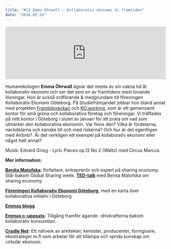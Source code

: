 ```yaml
---
title: "#13 Emma Öhrwall – Kollaborativ ekonomi är framtiden"
date: "2016-02-26"
---
```


<iframe src="https://w.soundcloud.com/player/?url=https%3A//api.soundcloud.com/tracks/248977760&amp;amp;color=001665&amp;amp;auto_play=false&amp;amp;hide_related=false&amp;show_comments=true&amp;show_user=true&amp;show_reposts=false" width="100%" height="166" frameborder="no" scrolling="no"></iframe>

Humanekologen **Emma Öhrwall** ägnar det mesta av sin vakna tid åt kollaborativ ekonomi och ser det som en av framtidens mest lovande lösningar. Hon är också ordförande & medgrundare till föreningen Kollaborativ Ekonomi Göteborg. På Studiefrämjandet jobbar hon bland annat med projekten [Framtidsveckan](http://www.studieframjandet.se/framtidsveckan) och [KO:working](https://www.facebook.com/gbgkoworking), som är ett gemensamt kontor för små gröna och kollaborativa företag och föreningar. Vi träffades på mitt kontor i Göteborg i slutet av januari för att prata om vad som utmärker den kollaborativa ekonomin. Var finns den? Vilka är fördelarna, nackdelarna och kanske till och med riskerna? Och hur är det egentligen med Airbnb?  Är det verkligen ett exempel på kollaborativ ekonomi eller något helt annat?

Musik: Edvard Grieg - Lyric Pieces op.12 No 2 (Waltz) med Circus Marcus.

**Mer information:**

**[Benita Matofska](http://www.thepeoplewhoshare.com/benita-matofska/)**: författare, entreprenör och expert på sharing economy. Står bakom Global Sharing week. **[TED-talk](https://www.youtube.com/watch?v=rsmcuz9PemE)** med Benita Matofska om sharing economy.

**[Föreningen Kollaborativ Ekonomi Göteborg](http://www.kollekogbg.se/)**, med en karta över kollaborativa initiativ i Göteborg

**[Emmas blogg](https://emmaohrwall.wordpress.com/)**

**[Emmas c-uppsats](https://emmaohrwall.wordpress.com/2015/11/01/min-c-uppsats-om-kollaborativ-konsumtion-varsagoda/)**: Tillgång framför ägande -drivkrafterna bakom kollaborativ konsumtion.

**[Cradle Net](http://www.cradlenet.se/):** Ett nätverk av arkitekter, kemister, producenter, formgivare, ekostrateger m.fl som arbetar för att tillämpa och sprida kunskap om cirkulär ekonomi.
